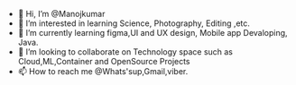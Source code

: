- 👋 Hi, I’m @Manojkumar
- 👀 I’m interested in learning Science, Photography, Editing ,etc.
- 🌱 I’m currently learning figma,UI and UX design, Mobile app Devaloping, Java.
- 💞️ I’m looking to collaborate on Technology space such as Cloud,ML,Container and OpenSource Projects
- 📫 How to reach me @Whats'sup,Gmail,viber.

<!---
Manojmanoj3/Manojmanoj3 is a ✨ special ✨ repository because its `README.md` (this file) appears on your GitHub profile.
You can click the Preview link to take a look at your changes.
--->
